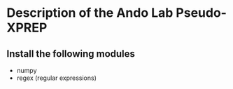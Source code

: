 # Description of the Ando Lab Pseudo-XPREP

## Install the following modules

* numpy
* regex (regular expressions)


